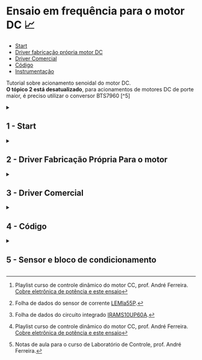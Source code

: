 # Ensaio em frequência para o motor DC   📈
- [Start](#introducao)
- [Driver fabricação própria motor DC](#motor)
- [Driver Comercial](#new)
- [Código](#code)
- [Instrumentação](#instrument)

Tutorial sobre acionamento senoidal do motor DC. \
**O tópico 2 está desatualizado**, para acionamentos de motores DC de porte maior, é preciso utilizar o conversor BTS7960 [^5]

<!-- #######################################################1############################################################# -->
<details>
<summary id ="introducao"> <h2> <strong> 1 - Start </h2> </strong> </summary>
<hr>
Este tutorial é sobre hardware e software para acionar o motor DC para realização de ensaios. <br>
Motores BLDC podem se nortear nesse artigo mas precisam das devidas modificações (biblioteca). <br>
Para o controle de torque (nosso foco), o clássico ensaio em degrau não é adequado para inferir o modelo do sistema por isso a <strong>ênfase aqui é pela resposta em frequência</strong>. <br>
A biblioteca foco utilizada é a MCPWMesp32. Como desafio futuro, reproduzir este ensaio utilizando um microcontrolador mais robusto, preferencialmente DSP, para obter resultados mais consistentes. 
Este trabalho concluiu que: o gerador de funções senoidal de bancada apresenta algumas limitações (ajuste analógico de frequências, baixa precisão), ainda sim, é um método simples e muito eficaz.  

### Material nescessário:
**1-** ***Motor de baixa potência:***

 - Fonte de alimentação 9-12V,  
 - Driver full bridge L298N,  
 - Sensor de corrente INA 219. <br>
 
**2-** ***Motor de alta potência (500W):***

 - Fonte de alimentação 30V/5A,
 - Placa do driver IRAMS10UP, **ou** o conversor BTS7960.  
 - Sensor de corrente LEM, 
 - Fonte simétrica +-15V para o sensor. 
 
***Os demais itens são comuns para ambos ensaios:***

 - Microcontrolodor ESP32, 
 - Protoboards, 
 - Jumpers, 
 - 2x Protoboards (recomedável),
 - Jumpers, 
 - Capacitores e resistores diversos para filtragem.</li>
 - Osciloscópio de bancada, </li>
 - Gerador de sinais de bancada 


<figure>
    <img src="include/AGAG.svg" width="600" height="350"/>
</figure> 

*Figura 1- Diagrama de blocos geral do sistema.*

 <!-- #################################################################################################################### -->
 </details>

<details>
<summary id="motor"> <h2> <strong> 2 - Driver Fabricação Própria Para o motor </strong> </h2> </summary>
<hr>
 
O motor DC de 500W requer cuidados especiais, pois as tensões em 127V podem ocasionar acidentes. A base funcional para este sistema será a da Figura 1, o driver utilizado é do tipo Chopper classe E [^1] e a placa de sensoriamento é baseada no sensor LEM la55p [^2]. 

Para o prosseguimento deste ensaio é fortemente recomendado o estudo sobre o driver de acionamento do módulo IRAMS10UP60A, que se encontra publicado em uma pasta no drive da Equipe Capivara de projetos no software Altium.   
<figure>
    <img src="include/img2.png" width="700" height="500"/>
</figure>

*Figura 2-Driver de acionamento do módulo IRAMS10UP60A.*

Em linhas gerais, o C.I. IRAMS é um conversor CC-CA trifásico (para o motor BLDC) que pode ser utilizado de maneira monofásica para o motor DC. Para nosso driver trabalhar utilizando apenas duas fases, é nescessário escolher qualquer uma delas para ficar ignorada. Para fins deste tutorial, vamos optar por retirar a fase C (detalhe na Figura 2). 

<figure>
    <img src="include/img3.png" width="400" height="200"/>
</figure>

*Figura 3 -O mesmo detalhe contrutivo da Figura 2, porém enfatizando as montagens para a "retirada" de umas das fases.*

 Deste ponto em diante, é fortemente recomendado o estudo cauteloso do datasheet IRAMS[^3] para se acostumar com as nomenclaturas e simbologias. Durante o estudo do projeto em Altium e do manual do C.I, podem ser vistas sobrecargas e complicações de nomenclaturas.
<figure>
    <img src="include/img4.png" width="400" height="150"/>
</figure>

*Figura 4 -Conector header e suas ligações. SGND corresponde ao circuito de sinal e GND ao de potênica*
     
A Figura 4 acima, mostra o raciocínio para ignorar uma das fases, isto é, ignorar um dos braços do conversor. <br>
Para isto, basta flutuar as entradas *HIN4* e *HIN5* do IRAMS de forma a retirar a fase C.  <br>
Para fazer a combinação de outras duas fases retirando uma, basta seguir o mesmo raciocínio.
     
<figure>
    <img src="include/img5.png" width="400" height="200"/>
</figure>

*Figura 5 - Detalhe do circuito de octoacopladores do driver.*
 <!-- ################################################################2#################################################### -->
 </details>
 <details>
<summary id="new"> <h2> <strong> 3 - Driver Comercial </strong> </h2> </summary>
<hr>

O driver BTS7960 hoje é a melhor solução para o acionamento de motores DC variados, suportando uma corrente máxima de incríveis 43A. 
Este conversor Full H-Bridge possui algumas funcionalidades inclusas, como o dead time e entre outras(datasheet). 
O entendimento sobre a operação de um conversor com esta topologia é pré-requisito para este experimento. [^1]
 
 </details>
 <details>
<summary id ="code"><h2><strong>4 - Código</strong></h2></summary>
 <hr>

Utilizamos o VSCode para programação e upload, através da extensão PlatforMIO (notas aula prof. André.)[^4]. É recomendado já ter noções em PWM. <br>
Para o PWM há a opção de bibliotecas, LEDC e MCPWM. No entanto, para o tipo de motor da Seção 2, é nescessário usar MCPWM.<br>

```ruby
#include "Wire.h"
#include <Arduino.h>
#include <stdio.h>
#include "esp_system.h"
#include "esp_attr.h"
#include "driver/mcpwm.h"
#include "soc/mcpwm_reg.h"
#include "soc/mcpwm_struct.h"
#include "driver/adc.h"
#include "driver/dac.h"

/*Os quatro próximos define abaixo são relativos ao driver, ver seção 3 desta referência.*/
#define PWM_EN_L 19 
#define PWM_EN_R 18 
#define GPIO1 14  // pra IN1 do Driver
#define GPIO2 16  // pra IN2 do Driver
#define CANALDAC 25 // exportar a referência Duty-cicle para visualizarmos sua forma de onda no osciloscópio

mcpwm_config_t pwm_config;  //instancia da biblioteca
#define freq_do_PWM 20000 
```

No próximo trecho de código, a função **mc_pwm_deadtime_enable()** habilita a complementariedade entre os dois sinais gerados de PWM. Outra utilidade desta função é a possibilidade de determinar o *deadtime*(não obrigatório para o driver BTS7960, logo, os dois últimos parâmetros da função podem ser zerados). \

```ruby
void setup(){
  Serial.begin(115200); // ativa a interface de comunicação serial, usada para debug

/*O bloco abaixo configura as portas de dac e enable, respectivamente, como saída.
 digitalWrite escreve valor lógico alto nestas portas de enable (DAC não).
*/
  pinMode(CANALDAC26, OUTPUT);
  pinMode(PWM_EN_R, OUTPUT);
  pinMode(PWM_EN_L, OUTPUT);
  digitalWrite(PWM_EN_L, HIGH);
  digitalWrite(PWM_EN_R, HIGH);

  /*PWM*/
  mcpwm_gpio_init(MCPWM_UNIT_0, MCPWM0A, GPIO1);
  mcpwm_gpio_init(MCPWM_UNIT_0, MCPWM0B, GPIO2);
  pwm_config.frequency = freq_do_PWM; //acima da frequencia audivel (20kHz)
  pwm_config.counter_mode = MCPWM_UP_COUNTER;
  pwm_config.duty_mode = MCPWM_DUTY_MODE_0;

  mcpwm_init(MCPWM_UNIT_0, MCPWM_TIMER_0, &pwm_config);
  mcpwm_deadtime_enable(MCPWM_UNIT_0, MCPWM_TIMER_0, MCPWM_ACTIVE_HIGH_COMPLIMENT_MODE, 10, 10);  //Enable deadtime on PWM0A and PWM0B with red = (656)*100ns & fed = (67)*100ns on PWM0A and PWM0B generated from PWM0A}
  
 ```

O duty-cycle para esta biblioteca varia no intervalo *(0.0,100.0)* (1000 termos possíveis). 
Onde '100' equivale ao duty-cycle 1 e '50' equivale a 0,5.\
É importante lembrar que na configuração Full- Bridge, duty = 0.5 equivale ao motor parado; 0.5 >duty >= 0 e 1 >= duty > 0.5, correspondem às orientações horárias e anti-horárias.
Para operar este ensaio, um valor sugerido de referências duty-cycle seria Dmin = 0.6 até Dmáx = 0.8 (Dpp = 0.2).

<figure>
    <img src="include/gerador.jpg" width="500" height="250"/>
</figure>

*Figura 7 -Gerador de funções analógico, os potenciômetros de AMPLITUDE e OFFSET são muito sensíveis, girar suavemente.*
 ```ruby
  void loop(). 
{
  float d = analogRead(34)*0.0002442; // lê o pino 34 do ESP32 (escolhido arbritariamente) e multiplicado por 0.0002442 (onde 0.0002442 = 1/4096), 4096 é relativo aos 12 bits do ADC 

 /*Bloco comentado - para-DEBUG

 A dica é: monitorar o sinal de entrada antes de validar o código no motor. Faça isso variando a amplitude e offset no gerador de funções. CUIDADO, tensões acima de 3.3V podem queimar o ESP32. O DEBUG permitirá fazer um ajuste fino para Dmin, Dmax. 
 */
 // Serial.print(d*100);
 // Serial.print("\n");

  dacWrite(CANALDAC26, int(d *255)); // o DAC trabalha na escala 8 bits, logo multiplicar por 256 o duty
  mcpwm_set_duty(MCPWM_UNIT_0, MCPWM_TIMER_0, MCPWM_GEN_A, d*100); // já o PWM, conforme já mencionado, trabalha na escala 0 a 100, por isto a multiplicação
  delayMicroseconds(50); //(valor 50) = 50u, este valor objetiva parear a frequeência de atualização de referência com a frequência do chaveamento (freq_do_pwm)          
}
 
```

O bloco de código loop() é simples, basicamente exporta a entrada do ADC vinda do gerador de funções, via DAC e via PWM. \
Para um ensaio em frequências consistente é peciso visualizar no osciloscópio tanto o a entrada de referência, quanto o sinal DC-senoidal da corrente de saída. 

<figure>
    <img src="include/osciloscopio.png" width="500" height="250"/>
</figure>

*Figura 8 -Formas de onda senoidais, em azul temos uma tensão de refrência para Dmin =0.6 e Dmax =0.8.*
 </details>
 <!-- ################################################################2#################################################### -->
<details>
 <summary id="instrument"> <h2> <strong> 5 - Sensor e bloco de condicionamento </h2> </strong> </summary>
 <hr>

O sensor utilizado aqui é o Sensor de correntes DC por efeito Hall. O modelo utilizado é o LEM La55p [^5], que suporta um valor de corrente medida de 50A. <br>
Além do sensor, temos também o filtro RC, um dos sub-blocos do sistema de condicionamento, conforme esquema: <br>

<figure>
    <img src="include/cond.svg" width="500" height="350"/>
</figure>

*Figura 9 - Sistema de condicionamento de sinais, visão interna dos blocos.*

O resistor Rshunt recomendado é o de 100 *Ohms*, para a fonte de tensão simétrica +-15V. (Cf. datasheet, nas referências) <br>
Filtro: os ruídos advindos do chaveamento podem se apresentar no sinal mensurado e até mesmo distorcer a forma de onda.<br>
O modelo é o passa-baixas RC, onde a frequência de canto projetada deve ser um quinto da frequência de chaveamento (segundo a literatura, em geral).<br>

Devido à configuração de fonte corrente do sensor, é preciso utilizar o seguidor de tensão para agir como buffer de tensão. <br>
Montado o seguidor de tensão (741, LM, etc), o sinal já pode ser filtrado e utilizado no ESP32. <br>
Por último vem o bloco de diodos que é o grampeador de tensão, que protegem o conversor AD de surtos de tensão.<br>

*Dica*: testar o sensor separadamente em um circuito à parte a fim de se familiarizar com a pinagem e o funcionamento. <br>
O sensor possui ganho base 100mV/A; não invasivo (alicate). <br>
É preciso também determinar o número de voltas do cabos de medição que deverão passar por dentro da janela "alicate", uma sugestão é 10 voltas. <br> 
  </details>


[^1]: Playlist curso de controle dinâmico do motor CC, prof. André Ferreira.
  [Cobre eletrônica de potência e este ensaio](https://www.youtube.com/watch?v=4GRKigwDKNM&list=PLBeyFlM_iECLmoYC23Ml1wRUqeZnK2EZT&ab_channel=LABSOLAR-UFJF)  
[^2]: Folha de dados do sensor de corrente [LEMla55P](https://www.lem.com/sites/default/files/products_datasheets/la_55-p_e.pdf).
[^3]: Folha de dados do circuito integrado [IRAMS10UP60A](http://www.irf.ru/pdf/irams10up60a.pdf). 
[^4]: Notas de aula para o curso de Laboratório de Controle, prof. André Ferreira.
